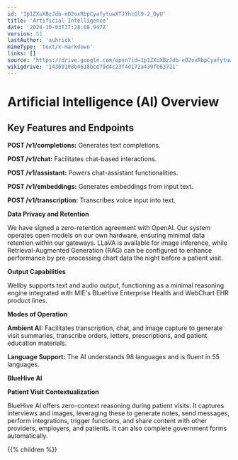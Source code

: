```yaml
---
id: '1p1ZXuXBzJdb-eO2oxRbpCyafytuwXTJYhcGl9-2_OyU'
title: 'Artificial Intelligence'
date: '2024-10-03T17:28:08.947Z'
version: 51
lastAuthor: 'auhrick'
mimeType: 'text/x-markdown'
links: []
source: 'https://drive.google.com/open?id=1p1ZXuXBzJdb-eO2oxRbpCyafytuwXTJYhcGl9-2_OyU'
wikigdrive: '14369108b4618bce79d4c23f4d172a439fb63721'
---
```

# Artificial Intelligence (AI) Overview

## Key Features and Endpoints

**POST /v1/completions:** Generates text completions.

**POST /v1/chat:** Facilitates chat-based interactions.

**POST /v1/assistant:** Powers chat-assistant functionalities.

**POST /v1/embeddings:** Generates embeddings from input text.

**POST /v1/transcription:** Transcribes voice input into text.

**Data Privacy and Retention**

We have signed a zero-retention agreement with OpenAI. Our system operates open models on our own hardware, ensuring minimal data retention within our gateways. LLaVA is available for image inference, while Retrieval-Augmented Generation (RAG) can be configured to enhance performance by pre-processing chart data the night before a patient visit.

**Output Capabilities**

Wellby supports text and audio output, functioning as a minimal reasoning engine integrated with MIE's BlueHive Enterprise Health and WebChart EHR product lines.

**Modes of Operation**

**Ambient AI:** Facilitates transcription, chat, and image capture to generate visit summaries, transcribe orders, letters, prescriptions, and patient education materials.

**Language Support:** The AI understands 98 languages and is fluent in 55 languages.

**BlueHive AI**

**Patient Visit Contextualization**

BlueHive AI offers zero-context reasoning during patient visits. It captures interviews and images, leveraging these to generate notes, send messages, perform integrations, trigger functions, and share content with other providers, employers, and patients. It can also complete government forms automatically.

{{% children %}}
